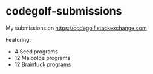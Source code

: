 # codegolf-submissions
My submissions on https://codegolf.stackexchange.com

Featuring:
 - 4 Seed programs
 - 12 Malbolge programs
 - 12 Brainfuck programs
